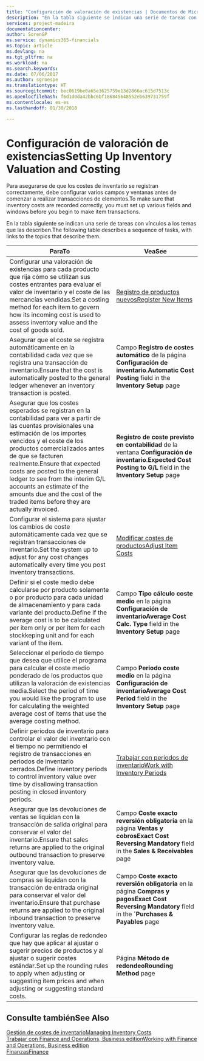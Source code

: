 ```yaml
---
title: "Configuración de valoración de existencias | Documentos de Microsoft"
description: "En la tabla siguiente se indican una serie de tareas con vínculos a los temas que las describen."
services: project-madeira
documentationcenter: 
author: SorenGP
ms.service: dynamics365-financials
ms.topic: article
ms.devlang: na
ms.tgt_pltfrm: na
ms.workload: na
ms.search.keywords: 
ms.date: 07/06/2017
ms.author: sgroespe
ms.translationtype: HT
ms.sourcegitcommit: bec0619be0a65e3625759e13d2866ac615d7513c
ms.openlocfilehash: f6d1d0da42bbc6bf186845648552eb639731759f
ms.contentlocale: es-es
ms.lasthandoff: 01/30/2018

---
```

# <a name="setting-up-inventory-valuation-and-costing"></a><span data-ttu-id="91771-103">Configuración de valoración de existencias</span><span class="sxs-lookup"><span data-stu-id="91771-103">Setting Up Inventory Valuation and Costing</span></span>
<span data-ttu-id="91771-104">Para asegurarse de que los costes de inventario se registran correctamente, debe configurar varios campos y ventanas antes de comenzar a realizar transacciones de elementos.</span><span class="sxs-lookup"><span data-stu-id="91771-104">To make sure that inventory costs are recorded correctly, you must set up various fields and windows before you begin to make item transactions.</span></span>

<span data-ttu-id="91771-105">En la tabla siguiente se indican una serie de tareas con vínculos a los temas que las describen.</span><span class="sxs-lookup"><span data-stu-id="91771-105">The following table describes a sequence of tasks, with links to the topics that describe them.</span></span>

|<span data-ttu-id="91771-106">**Para**</span><span class="sxs-lookup"><span data-stu-id="91771-106">**To**</span></span>|<span data-ttu-id="91771-107">**Vea**</span><span class="sxs-lookup"><span data-stu-id="91771-107">**See**</span></span>|  
|------------|-------------|  
|<span data-ttu-id="91771-108">Configurar una valoración de existencias para cada producto que rija cómo se utilizan sus costes entrantes para evaluar el valor de inventario y el coste de las mercancías vendidas.</span><span class="sxs-lookup"><span data-stu-id="91771-108">Set a costing method for each item to govern how its incoming cost is used to assess inventory value and the cost of goods sold.</span></span>|[<span data-ttu-id="91771-109">Registro de productos nuevos</span><span class="sxs-lookup"><span data-stu-id="91771-109">Register New Items</span></span>](inventory-how-register-new-items.md)|  
|<span data-ttu-id="91771-110">Asegurar que el coste se registra automáticamente en la contabilidad cada vez que se registra una transacción de inventario.</span><span class="sxs-lookup"><span data-stu-id="91771-110">Ensure that the cost is automatically posted to the general ledger whenever an inventory transaction is posted.</span></span>|<span data-ttu-id="91771-111">Campo **Registro de costes automático** de la página **Configuración de inventario**.</span><span class="sxs-lookup"><span data-stu-id="91771-111">**Automatic Cost Posting** field in the **Inventory Setup** page</span></span>|  
|<span data-ttu-id="91771-112">Asegurar que los costes esperados se registran en la contabilidad para ver a partir de las cuentas provisionales una estimación de los importes vencidos y el coste de los productos comercializados antes de que se facturen realmente.</span><span class="sxs-lookup"><span data-stu-id="91771-112">Ensure that expected costs are posted to the general ledger to see from the interim G/L accounts an estimate of the amounts due and the cost of the traded items before they are actually invoiced.</span></span>|<span data-ttu-id="91771-113">**Registro de coste previsto en contabilidad** de la ventana **Configuración de inventario**.</span><span class="sxs-lookup"><span data-stu-id="91771-113">**Expected Cost Posting to G/L** field in the **Inventory Setup** page</span></span>|  
|<span data-ttu-id="91771-114">Configurar el sistema para ajustar los cambios de coste automáticamente cada vez que se registran transacciones de inventario.</span><span class="sxs-lookup"><span data-stu-id="91771-114">Set the system up to adjust for any cost changes automatically every time you post inventory transactions.</span></span>|[<span data-ttu-id="91771-115">Modificar costes de productos</span><span class="sxs-lookup"><span data-stu-id="91771-115">Adjust Item Costs</span></span>](inventory-how-adjust-item-costs.md)|  
|<span data-ttu-id="91771-116">Definir si el coste medio debe calcularse por producto solamente o por producto para cada unidad de almacenamiento y para cada variante del producto.</span><span class="sxs-lookup"><span data-stu-id="91771-116">Define if the average cost is to be calculated per item only or per item for each stockkeping unit and for each variant of the item.</span></span>|<span data-ttu-id="91771-117">Campo **Tipo cálculo coste medio** en la página **Configuración de inventario**</span><span class="sxs-lookup"><span data-stu-id="91771-117">**Average Cost Calc. Type** field in the **Inventory Setup** page</span></span>|  
|<span data-ttu-id="91771-118">Seleccionar el periodo de tiempo que desea que utilice el programa para calcular el coste medio ponderado de los productos que utilizan la valoración de existencias media.</span><span class="sxs-lookup"><span data-stu-id="91771-118">Select the period of time you would like the program to use for calculating the weighted average cost of items that use the average costing method.</span></span>|<span data-ttu-id="91771-119">Campo **Periodo coste medio** en la página **Configuración de inventario**</span><span class="sxs-lookup"><span data-stu-id="91771-119">**Average Cost Period** field in the **Inventory Setup** page</span></span>|  
|<span data-ttu-id="91771-120">Definir periodos de inventario para controlar el valor del inventario con el tiempo no permitiendo el registro de transacciones en periodos de inventario cerrados.</span><span class="sxs-lookup"><span data-stu-id="91771-120">Define inventory periods to control inventory value over time by disallowing transaction posting in closed inventory periods.</span></span>|[<span data-ttu-id="91771-121">Trabajar con periodos de inventario</span><span class="sxs-lookup"><span data-stu-id="91771-121">Work with Inventory Periods</span></span>](finance-how-to-work-with-inventory-periods.md)|  
|<span data-ttu-id="91771-122">Asegurar que las devoluciones de ventas se liquidan con la transacción de salida original para conservar el valor del inventario.</span><span class="sxs-lookup"><span data-stu-id="91771-122">Ensure that sales returns are applied to the original outbound transaction to preserve inventory value.</span></span>|<span data-ttu-id="91771-123">Campo **Coste exacto reversión obligatoria** en la página **Ventas y cobros**</span><span class="sxs-lookup"><span data-stu-id="91771-123">**Exact Cost Reversing Mandatory** field in the **Sales & Receivables** page</span></span>|  
|<span data-ttu-id="91771-124">Asegurar que las devoluciones de compras se liquidan con la transacción de entrada original para conservar el valor del inventario.</span><span class="sxs-lookup"><span data-stu-id="91771-124">Ensure that purchase returns are applied to the original inbound transaction to preserve inventory value.</span></span>|<span data-ttu-id="91771-125">Campo **Coste exacto reversión obligatoria** en la página **Compras y pagos**</span><span class="sxs-lookup"><span data-stu-id="91771-125">**Exact Cost Reversing Mandatory** field in the **´Purchases & Payables** page</span></span>|
|<span data-ttu-id="91771-126">Configurar las reglas de redondeo que hay que aplicar al ajustar o sugerir precios de productos y al ajustar o sugerir costes estándar.</span><span class="sxs-lookup"><span data-stu-id="91771-126">Set up the rounding rules to apply when adjusting or suggesting item prices and when adjusting or suggesting standard costs.</span></span>|<span data-ttu-id="91771-127">Página **Método de redondeo**</span><span class="sxs-lookup"><span data-stu-id="91771-127">**Rounding Method** page</span></span>|  

## <a name="see-also"></a><span data-ttu-id="91771-128">Consulte también</span><span class="sxs-lookup"><span data-stu-id="91771-128">See Also</span></span>  
[<span data-ttu-id="91771-129">Gestión de costes de inventario</span><span class="sxs-lookup"><span data-stu-id="91771-129">Managing Inventory Costs</span></span>](finance-manage-inventory-costs.md)  
[<span data-ttu-id="91771-130">Trabajar con Finance and Operations, Business edition</span><span class="sxs-lookup"><span data-stu-id="91771-130">Working with Finance and Operations, Business edition</span></span>](ui-work-product.md)  
[<span data-ttu-id="91771-131">Finanzas</span><span class="sxs-lookup"><span data-stu-id="91771-131">Finance</span></span>](finance.md)  


